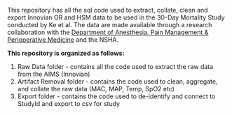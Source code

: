 
This repository has all the sql code used to extract, collate, clean and export Innovian OR and HSM data to be used in the 30-Day Mortality Study conducted by Ke et al. The data are made available through a research collaboration with the [Department of Anesthesia, Pain Management & Perioperative Medicine](https://medicine.dal.ca/departments/department-sites/anesthesia.html) and the NSHA.

**This repository is organized as follows:**

1. Raw Data folder - contains all the code used to extract the raw data from the AIMS (Innovian)
2. Artifact Removal folder - contains the code used to clean, aggregate, and collate the raw data (MAC, MAP, Temp, SpO2 etc)
3. Export folder - contains the code used to de-identify and connect to StudyId and export to csv for study 
